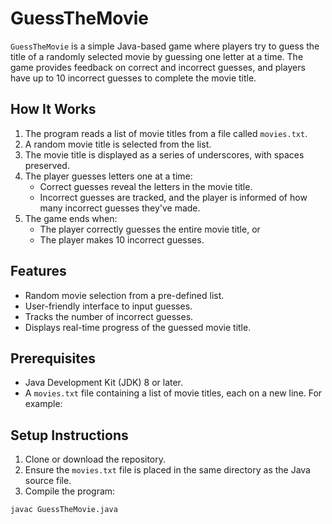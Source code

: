 # GuessTheMovie

`GuessTheMovie` is a simple Java-based game where players try to guess the title of a randomly selected movie by guessing one letter at a time. The game provides feedback on correct and incorrect guesses, and players have up to 10 incorrect guesses to complete the movie title.

## How It Works

1. The program reads a list of movie titles from a file called `movies.txt`.
2. A random movie title is selected from the list.
3. The movie title is displayed as a series of underscores, with spaces preserved.
4. The player guesses letters one at a time:
   - Correct guesses reveal the letters in the movie title.
   - Incorrect guesses are tracked, and the player is informed of how many incorrect guesses they've made.
5. The game ends when:
   - The player correctly guesses the entire movie title, or
   - The player makes 10 incorrect guesses.

## Features

- Random movie selection from a pre-defined list.
- User-friendly interface to input guesses.
- Tracks the number of incorrect guesses.
- Displays real-time progress of the guessed movie title.

## Prerequisites

- Java Development Kit (JDK) 8 or later.
- A `movies.txt` file containing a list of movie titles, each on a new line. For example:



## Setup Instructions

1. Clone or download the repository.
2. Ensure the `movies.txt` file is placed in the same directory as the Java source file.
3. Compile the program:
 ```bash
 javac GuessTheMovie.java

